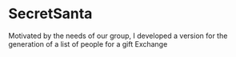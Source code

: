 # SecretSanta
Motivated by the needs of our group, I developed a version for the generation of a list of people for a gift Exchange 
